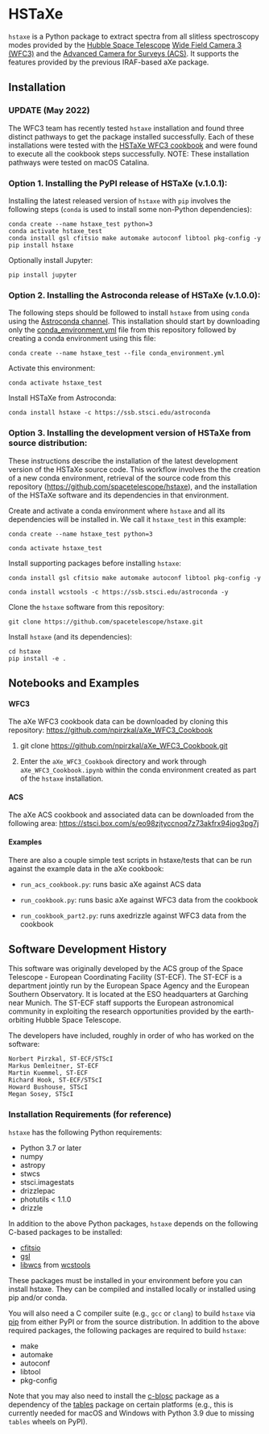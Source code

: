 # HSTaXe

`hstaxe` is a Python package to extract spectra from all
slitless spectroscopy modes provided by the [Hubble Space
Telescope](https://www.stsci.edu/hst) [Wide Field Camera
3 (WFC3)](https://www.stsci.edu/hst/instrumentation/wfc3)
and the [Advanced Camera for Surveys
(ACS)](https://www.stsci.edu/hst/instrumentation/acs). It supports the
features provided by the previous IRAF-based aXe package.


## Installation

### UPDATE (May 2022)

The WFC3 team has recently tested `hstaxe` installation and found
three distinct pathways to get the package installed successfully.
Each of these installations were tested with the [HSTaXe WFC3
cookbook](https://github.com/npirzkal/aXe_WFC3_Cookbook) and were found
to execute all the cookbook steps successfully. NOTE: These installation
pathways were tested on macOS Catalina.


### Option 1. Installing the PyPI release of HSTaXe (v.1.0.1):

Installing the latest released version of `hstaxe` with `pip` involves
the following steps (`conda` is used to install some non-Python
dependencies):

    conda create --name hstaxe_test python=3
    conda activate hstaxe_test
    conda install gsl cfitsio make automake autoconf libtool pkg-config -y
    pip install hstaxe

Optionally install Jupyter:

    pip install jupyter


### Option 2. Installing the Astroconda release of HSTaXe (v.1.0.0):

The following steps should be followed to install
`hstaxe` from using `conda` using the [Astroconda
channel](https://astroconda.readthedocs.io/en/latest).
This installation should start by downloading only the
[conda_environment.yml](https://raw.githubusercontent.com/spacetelescope/hstaxe/master/conda_environment.yml) file from this repository
followed by creating a conda environment using this file:

    conda create --name hstaxe_test --file conda_environment.yml

Activate this environment:

    conda activate hstaxe_test

Install HSTaXe from Astroconda:

    conda install hstaxe -c https://ssb.stsci.edu/astroconda


### Option 3. Installing the development version of HSTaXe from source distribution:

These instructions describe the installation of the latest development
version of the HSTaXe source code. This workflow involves the the
creation of a new conda environment, retrieval of the source code
from this repository (https://github.com/spacetelescope/hstaxe), and
the installation of the HSTaXe software and its dependencies in that
environment.

Create and activate a conda environment where `hstaxe` and all its
dependencies will be installed in. We call it `hstaxe_test` in this
example:

    conda create --name hstaxe_test python=3

    conda activate hstaxe_test

Install supporting packages before installing `hstaxe`:

    conda install gsl cfitsio make automake autoconf libtool pkg-config -y

    conda install wcstools -c https://ssb.stsci.edu/astroconda -y

Clone the `hstaxe` software from this repository:

    git clone https://github.com/spacetelescope/hstaxe.git

Install `hstaxe` (and its dependencies):

    cd hstaxe
    pip install -e .


## Notebooks and Examples

#### WFC3

The aXe WFC3 cookbook data can be downloaded by cloning this repository:
https://github.com/npirzkal/aXe_WFC3_Cookbook

1. git clone https://github.com/npirzkal/aXe_WFC3_Cookbook.git

2. Enter the `aXe_WFC3_Cookbook` directory and work through
   `aXe_WFC3_Cookbook.ipynb` within the conda environment created as
   part of the `hstaxe` installation.

#### ACS

The aXe ACS cookbook and associated data can be downloaded from the
following area: https://stsci.box.com/s/eo98zjtyccnoq7z73akfrx94jog3pg7j

#### Examples

There are also a couple simple test scripts in hstaxe/tests that can be
run against the example data in the aXe cookbook:

  * `run_acs_cookbook.py`: runs basic aXe against ACS data

  * `run_cookbook.py`: runs basic aXe against WFC3 data from the cookbook

  * `run_cookbook_part2.py`: runs axedrizzle against WFC3 data from the cookbook


## Software Development History

This software was originally developed by the ACS group of the Space
Telescope - European Coordinating Facility (ST-ECF). The ST-ECF is a
department jointly run by the European Space Agency and the European
Southern Observatory. It is located at the ESO headquarters at Garching
near Munich. The ST-ECF staff supports the European astronomical
community in exploiting the research opportunities provided by the
earth-orbiting Hubble Space Telescope.

The developers have included, roughly in order of who has worked on the
software:

    Norbert Pirzkal, ST-ECF/STScI
    Markus Demleitner, ST-ECF
    Martin Kuemmel, ST-ECF
    Richard Hook, ST-ECF/STScI
    Howard Bushouse, STScI
    Megan Sosey, STScI


### Installation Requirements (for reference)

`hstaxe` has the following Python requirements:

  * Python 3.7 or later
  * numpy
  * astropy
  * stwcs
  * stsci.imagestats
  * drizzlepac
  * photutils < 1.1.0
  * drizzle

In addition to the above Python packages, `hstaxe` depends on the
following C-based packages to be installed:

  * [cfitsio](https://heasarc.gsfc.nasa.gov/lheasoft/fitsio/fitsio.html)
  * [gsl](https://www.gnu.org/software/gsl/)
  * [libwcs](http://tdc-www.harvard.edu/software/wcstools/subroutines/libwcs.wcs.html) from [wcstools](http://tdc-www.harvard.edu/wcstools/)

These packages must be installed in your environment before you can
install hstaxe. They can be compiled and installed locally or installed
using pip and/or conda.

You will also need a C compiler suite (e.g., ``gcc`` or ``clang``) to
build `hstaxe` via [pip](https://pip.pypa.io/en/latest/) from either
PyPI or from the source distribution. In addition to the above required
packages, the following packages are required to build `hstaxe`:

  * make
  * automake
  * autoconf
  * libtool
  * pkg-config

Note that you may also need to install the
[c-blosc](https://github.com/Blosc/c-blosc) package as a dependency
of the [tables](https://pypi.org/project/tables/) package on certain
platforms (e.g., this is currently needed for macOS and Windows with
Python 3.9 due to missing `tables` wheels on PyPI).

